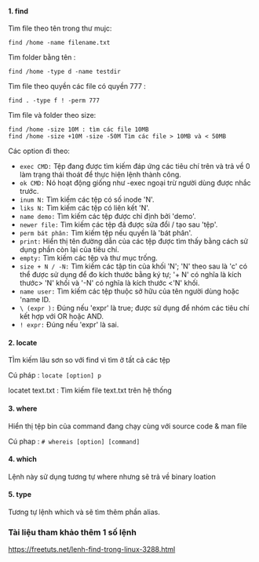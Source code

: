 #### 1. find
Tìm file theo tên trong thư mujc:
```
find /home -name filename.txt
```
Tìm folder bằng tên :
```
find /home -type d -name testdir
```
Tìm file theo quyền các file có quyền 777 :
```
find . -type f ! -perm 777
```
Tìm file và folder theo size:
```
find /home -size 10M : tìm các file 10MB
find /home -size +10M -size -50M Tìm các file > 10MB và < 50MB
```
Các option đi theo:

- ``` exec CMD: ``` Tệp đang được tìm kiếm đáp ứng các tiêu chí trên và trả về 0 làm trạng thái thoát để thực hiện lệnh thành công.
- ``` ok CMD: ``` Nó hoạt động giống như -exec ngoại trừ người dùng được nhắc trước.
- ``` inum N: ``` Tìm kiếm các tệp có số inode 'N'.
- ``` liks N: ``` Tìm kiếm các tệp có liên kết 'N'.
- ``` name demo: ``` Tìm kiếm các tệp được chỉ định bởi 'demo'.
- ``` newer file: ``` Tìm kiếm các tệp đã được sửa đổi / tạo sau 'tệp'.
- ``` perm bát phân: ``` Tìm kiếm tệp nếu quyền là 'bát phân'.
- ``` print: ``` Hiển thị tên đường dẫn của các tệp được tìm thấy bằng cách sử dụng phần còn lại của tiêu chí.
- ``` empty: ``` Tìm kiếm các tệp và thư mục trống.
- ``` size + N / -N: ``` Tìm kiếm các tập tin của khối 'N'; 'N' theo sau là 'c' có thể được sử dụng để đo kích thước bằng ký tự; '+ N' có nghĩa là kích thước> 'N' khối và '-N' có nghĩa là kích thước <'N' khối.
- ``` name user: ``` Tìm kiếm các tệp thuộc sở hữu của tên người dùng hoặc 'name ID.
- ``` \ (expr ): ``` Đúng nếu 'expr' là true; được sử dụng để nhóm các tiêu chí kết hợp với OR hoặc AND.
- ``` ! expr: ``` Đúng nếu 'expr' là sai.

#### 2. locate

TÌm kiếm lâu sơn so với find vì tìm ở tất cả các tệp

Cú pháp : ``` locate [option] p ```

locatet text.txt : Tìm kiếm file text.txt trên hệ thống

#### 3. where

Hiển thị tệp bin của command đang chạy cùng với source code & man file

Cú phap : ``` # whereis [option] [command] ```

#### 4. which

Lệnh này sử dụng tương tự where nhưng sẽ trả về binary loation

#### 5. type

Tương tự lệnh which và sẽ tìm thêm phần alias.

### Tài liệu tham khảo thêm 1 số lệnh
https://freetuts.net/lenh-find-trong-linux-3288.html
